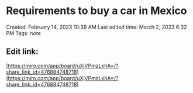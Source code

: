# Requirements to buy a car in Mexico

Created: February 14, 2023 10:39 AM
Last edited time: March 2, 2023 6:32 PM
Tags: note

## Edit link:

[](https://miro.com/welcomeonboard/eVc1MW11blRwZzRYa1hsWHNVTk1nRnJRMnRaMlhYNEJ4WG95ZWdhOTVsY1ZWS2tHdmpYU2dlYW41UmxsODdiY3wzMDc0NDU3MzU4MjcyNDUxMTEyfDI=?share_link_id=767881797527)

[https://miro.com/app/board/uXjVPmzLkhA=/?share_link_id=476884748718](https://miro.com/app/board/uXjVPmzLkhA=/?share_link_id=476884748718)